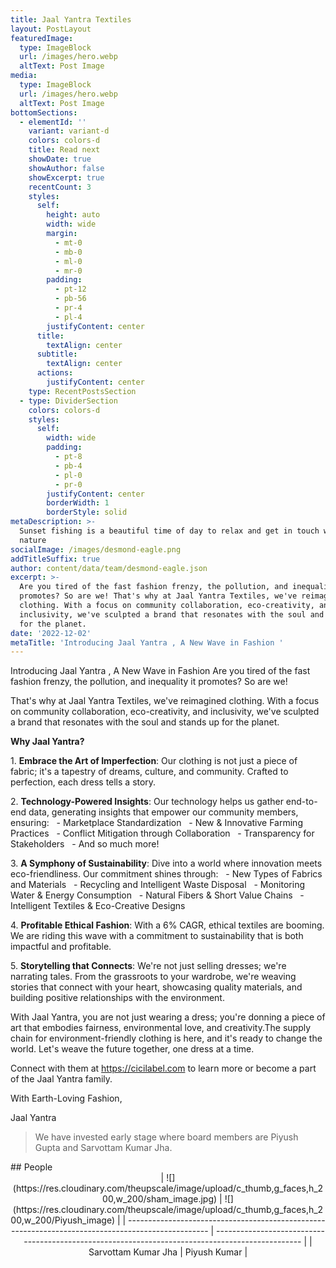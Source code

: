 ```yaml
---
title: Jaal Yantra Textiles
layout: PostLayout
featuredImage:
  type: ImageBlock
  url: /images/hero.webp
  altText: Post Image
media:
  type: ImageBlock
  url: /images/hero.webp
  altText: Post Image
bottomSections:
  - elementId: ''
    variant: variant-d
    colors: colors-d
    title: Read next
    showDate: true
    showAuthor: false
    showExcerpt: true
    recentCount: 3
    styles:
      self:
        height: auto
        width: wide
        margin:
          - mt-0
          - mb-0
          - ml-0
          - mr-0
        padding:
          - pt-12
          - pb-56
          - pr-4
          - pl-4
        justifyContent: center
      title:
        textAlign: center
      subtitle:
        textAlign: center
      actions:
        justifyContent: center
    type: RecentPostsSection
  - type: DividerSection
    colors: colors-d
    styles:
      self:
        width: wide
        padding:
          - pt-8
          - pb-4
          - pl-0
          - pr-0
        justifyContent: center
        borderWidth: 1
        borderStyle: solid
metaDescription: >-
  Sunset fishing is a beautiful time of day to relax and get in touch with
  nature
socialImage: /images/desmond-eagle.png
addTitleSuffix: true
author: content/data/team/desmond-eagle.json
excerpt: >-
  Are you tired of the fast fashion frenzy, the pollution, and inequality it
  promotes? So are we! That's why at Jaal Yantra Textiles, we've reimagined
  clothing. With a focus on community collaboration, eco-creativity, and
  inclusivity, we've sculpted a brand that resonates with the soul and stands up
  for the planet.
date: '2022-12-02'
metaTitle: 'Introducing Jaal Yantra , A New Wave in Fashion '
---
```

Introducing Jaal Yantra , A New Wave in Fashion Are you tired of the fast fashion frenzy, the pollution, and inequality it promotes? So are we!

That's why at Jaal Yantra Textiles, we've reimagined clothing. With a focus on community collaboration, eco-creativity, and inclusivity, we've sculpted a brand that resonates with the soul and stands up for the planet.

**Why Jaal Yantra?**

1\. **Embrace the Art of Imperfection**: Our clothing is not just a piece of fabric; it's a tapestry of dreams, culture, and community. Crafted to perfection, each dress tells a story.

2\. **Technology-Powered Insights**: Our technology helps us gather end-to-end data, generating insights that empower our community members, ensuring:   - Marketplace Standardization   - New & Innovative Farming Practices   - Conflict Mitigation through Collaboration   - Transparency for Stakeholders   - And so much more!

3\. **A Symphony of Sustainability**: Dive into a world where innovation meets eco-friendliness. Our commitment shines through:   - New Types of Fabrics and Materials   - Recycling and Intelligent Waste Disposal   - Monitoring Water & Energy Consumption   - Natural Fibers & Short Value Chains   - Intelligent Textiles & Eco-Creative Designs

4\. **Profitable Ethical Fashion**: With a 6% CAGR, ethical textiles are booming. We are riding this wave with a commitment to sustainability that is both impactful and profitable.

5\. **Storytelling that Connects**: We're not just selling dresses; we're narrating tales. From the grassroots to your wardrobe, we're weaving stories that connect with your heart, showcasing quality materials, and building positive relationships with the environment.

With Jaal Yantra, you are not just wearing a dress; you're donning a piece of art that embodies fairness, environmental love, and creativity.The supply chain for environment-friendly clothing is here, and it's ready to change the world. Let's weave the future together, one dress at a time.

Connect with them at <https://cicilabel.com> to learn more or become a part of the Jaal Yantra family.

With Earth-Loving Fashion,

Jaal Yantra

> We have invested early stage where board members are Piyush Gupta and Sarvottam Kumar Jha.

<div style="text-align: left">## People</div>

<div style="text-align: center">                               | ![](https://res.cloudinary.com/theupscale/image/upload/c_thumb,g_faces,h_200,w_200/sham_image.jpg) | ![](https://res.cloudinary.com/theupscale/image/upload/c_thumb,g_faces,h_200,w_200/Piyush_image) |
| -------------------------------------------------------------------------------------------------- | ------------------------------------------------------------------------------------------------ |
| Sarvottam Kumar Jha                                                                                | Piyush Kumar                                                                                     |</div>

